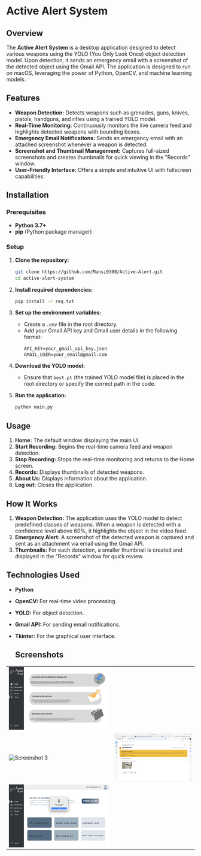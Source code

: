 
# Active Alert System

## Overview
The **Active Alert System** is a desktop application designed to detect various weapons using the YOLO (You Only Look Once) object detection model. Upon detection, it sends an emergency email with a screenshot of the detected object using the Gmail API. The application is designed to run on macOS, leveraging the power of Python, OpenCV, and machine learning models.

## Features
- **Weapon Detection:** Detects weapons such as grenades, guns, knives, pistols, handguns, and rifles using a trained YOLO model.
- **Real-Time Monitoring:** Continuously monitors the live camera feed and highlights detected weapons with bounding boxes.
- **Emergency Email Notifications:** Sends an emergency email with an attached screenshot whenever a weapon is detected.
- **Screenshot and Thumbnail Management:** Captures full-sized screenshots and creates thumbnails for quick viewing in the "Records" window.
- **User-Friendly Interface:** Offers a simple and intuitive UI with fullscreen capabilities.

## Installation

### Prerequisites
- **Python 3.7+**
- **pip** (Python package manager)

### Setup
1. **Clone the repository:**
   ```bash
   git clone https://github.com/Mansi9300/Active-Alert.git
   cd active-alert-system
   ```

2. **Install required dependencies:**
   ```bash
   pip install -r req.txt
   ```

3. **Set up the environment variables:**
   - Create a `.env` file in the root directory.
   - Add your Gmail API key and Gmail user details in the following format:
     ```
     API_KEY=your_gmail_api_key.json
     GMAIL_USER=your_email@gmail.com
     ```

4. **Download the YOLO model:**
   - Ensure that `best.pt` (the trained YOLO model file) is placed in the root directory or specify the correct path in the code.

5. **Run the application:**
   ```bash
   python main.py
   ```

## Usage
1. **Home:** The default window displaying the main UI.
2. **Start Recording:** Begins the real-time camera feed and weapon detection.
3. **Stop Recording:** Stops the real-time monitoring and returns to the Home screen.
4. **Records:** Displays thumbnails of detected weapons.
5. **About Us:** Displays information about the application.
6. **Log out:** Closes the application.

## How It Works
1. **Weapon Detection:** The application uses the YOLO model to detect predefined classes of weapons. When a weapon is detected with a confidence level above 60%, it highlights the object in the video feed.
2. **Emergency Alert:** A screenshot of the detected weapon is captured and sent as an attachment via email using the Gmail API.
3. **Thumbnails:** For each detection, a smaller thumbnail is created and displayed in the "Records" window for quick review.

## Technologies Used
- **Python**
- **OpenCV:** For real-time video processing.
- **YOLO:** For object detection.
- **Gmail API:** For sending email notifications.
- **Tkinter:** For the graphical user interface.

  ## Screenshots

|  |  |
|--------------|--------------|
| ![Screenshot 2](img/img2.png) |
| ![Screenshot 3](img/img3.png) | ![Screenshot 4](img/img4.png) |
| ![Screenshot 5](img/img5.png) | 
